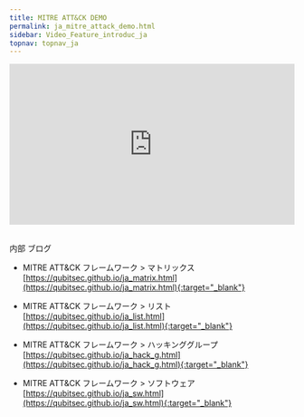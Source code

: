 ```yaml
---
title: MITRE ATT&CK DEMO
permalink: ja_mitre_attack_demo.html
sidebar: Video_Feature_introduc_ja
topnav: topnav_ja
---
```


<style>.embed-container { position: relative; padding-bottom: 56.25%; height: 0; overflow: hidden; max-width: 100%; } .embed-container iframe, .embed-container object, .embed-container embed { position: absolute; top: 0; left: 0; width: 100%; height: 100%; }</style><div class='embed-container'><iframe src='https://www.youtube.com/embed/qGkqHxA4EXg' frameborder='0' allowfullscreen></iframe></div>

<br />

内部 ブログ  

- MITRE ATT&CK フレームワーク > マトリックス
[https://qubitsec.github.io/ja_matrix.html](https://qubitsec.github.io/ja_matrix.html){:target="_blank"}

- MITRE ATT&CK フレームワーク > リスト
[https://qubitsec.github.io/ja_list.html](https://qubitsec.github.io/ja_list.html){:target="_blank"}

- MITRE ATT&CK フレームワーク > ハッキンググループ
[https://qubitsec.github.io/ja_hack_g.html](https://qubitsec.github.io/ja_hack_g.html){:target="_blank"}

- MITRE ATT&CK フレームワーク > ソフトウェア
[https://qubitsec.github.io/ja_sw.html](https://qubitsec.github.io/ja_sw.html){:target="_blank"}